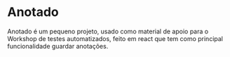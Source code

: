 # Anotado
Anotado é um pequeno projeto, usado como material de apoio para o Workshop de testes automatizados, feito em react que tem como principal funcionalidade guardar anotações.
